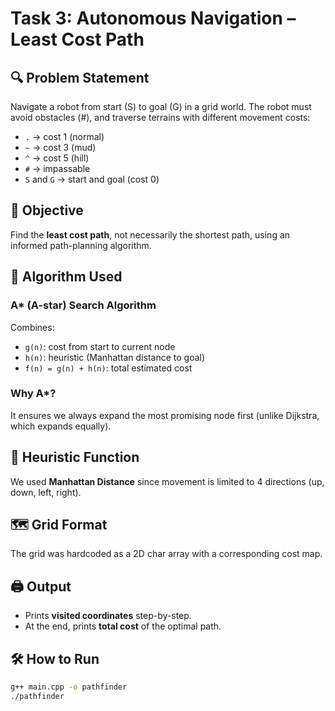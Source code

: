 # Task 3: Autonomous Navigation – Least Cost Path

## 🔍 Problem Statement
Navigate a robot from start (S) to goal (G) in a grid world. The robot must avoid obstacles (#), and traverse terrains with different movement costs:
- `.` → cost 1 (normal)
- `~` → cost 3 (mud)
- `^` → cost 5 (hill)
- `#` → impassable
- `S` and `G` → start and goal (cost 0)

## 🎯 Objective
Find the **least cost path**, not necessarily the shortest path, using an informed path-planning algorithm.

## 🤖 Algorithm Used
### A* (A-star) Search Algorithm
Combines:
- `g(n)`: cost from start to current node
- `h(n)`: heuristic (Manhattan distance to goal)
- `f(n) = g(n) + h(n)`: total estimated cost

### Why A*?
It ensures we always expand the most promising node first (unlike Dijkstra, which expands equally).

## 🧠 Heuristic Function
We used **Manhattan Distance** since movement is limited to 4 directions (up, down, left, right).

## 🗺️ Grid Format
The grid was hardcoded as a 2D char array with a corresponding cost map.

## 🖨️ Output
- Prints **visited coordinates** step-by-step.
- At the end, prints **total cost** of the optimal path.

## 🛠️ How to Run
```bash
g++ main.cpp -o pathfinder
./pathfinder
